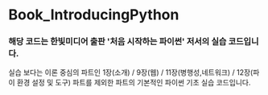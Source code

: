 # Book_IntroducingPython
### 해당 코드는 한빛미디어 출판 '처음 시작하는 파이썬' 저서의 실습 코드입니다.
실습 보다는 이론 중심의 파트인 1장(소개) / 9장(웹) / 11장(병행성,네트워크) / 12장(파이 환경 설정 및 도구) 
파트를 제외한 파트의 기본적인 파이썬 기초 실습 코드입니다.
